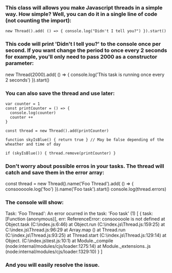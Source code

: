 ### This class will allows you make Javascript threads in a simple way. How simple? Well, you can do it in a single line of code (not counting the import):

  `new Thread().add( () => { console.log("Didn't I tell you?") }).start()`

### This code will print 'Didn't I tell you?' to the console once per second. If you want change the period to once every 2 seconds for example, you'll only need to pass 2000 as a constructor parameter:

  new Thread(2000).add( () => { console.log('This task is running once every 2 seconds') }).start()

### You can also save the thread and use later:

  ```
  var counter = 1
  const printCounter = () => {
    console.log(counter)
    counter ++
  }

  const thread = new Thread().add(printCounter)

  function skyIsBlue() { return true } // May be false depending of the wheather and time of day

  if (skyIsBlue()) { thread.remove(printCounter) }
  ```
  
### Don't worry about possible erros in your tasks. The thread will catch and save them in the error array:

  const thread = new Thread().name('Foo Thread').add( () => { consooooole.log('foo') }).name('Foo task').start()
  console.log(thread.errors)
  
### The console will show: 
  Task: 'Foo Thread': An error ocurred in the task: 'Foo task' (1)
  [
    {
      task: [Function (anonymous)],
      err: ReferenceError: consooooole is not defined
          at Object.task (C:\index.js:6:46)
          at Object.run (C:\index.js\Thread.js:159:25)
          at C:\index.js\Thread.js:96:29
          at Array.map (<anonymous>)
          at Thread.run (C:\index.js\Thread.js:93:25)
          at Thread.start (C:\index.js\Thread.js:129:14)
          at Object.<anonymous> (C:\index.js\test.js:10:1)
          at Module._compile (node:internal/modules/cjs/loader:1275:14)
          at Module._extensions..js (node:internal/modules/cjs/loader:1329:10)
    }
]

### And you will easily resolve the issue.
